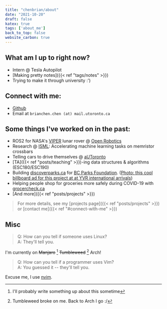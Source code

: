 ```yaml
---
title: "chenbrian/about"
date: "2021-10-20"
draft: false
katex: true
tags: ['about_me']
back_to_top: false
website_carbon: true
---
```



## What am I up to right now?

- Intern @ Tesla Autopilot
- [Making pretty notes]({{< ref "tags/notes" >}})
- Trying to make it through university :')

##  Connect with me:

- [Github](https://github.com/ihasdapie)
- Email at `brianchen.chen (at) mail.utoronto.ca`


## Some things I've worked on in the past:
- ROS2 for NASA's [VIPER](https://www.nasa.gov/viper) lunar rover @ [Open Robotics](https://openrobotics.org/)
- Research @ [ISML](https://www.eecg.utoronto.ca/~roman/): Accelerating machine learning tasks on memristor crossbars
- Telling cars to drive themselves @ [aUToronto](https://www.autodrive.utoronto.ca/)
- [TA]({{< ref "posts/teaching" >}})-ing data structures & algorithms (ESC180/ESC190)
- Building [discoverparks.ca](discoverparks.ca) for [BC Parks Foundation](https://bcparksfoundation.ca/).  ([Photo: this cool billboard ad for this project at at YVR international arrivals](./bcpf_dp_ad.jpg))
- Helping people shop for groceries more safely during COVID-19 with [grocercheck.ca](https://grocercheck.ca/)
- [And more]({{< ref "posts/projects" >}})

> For more details, see my [projects page]({{< ref "posts/projects" >}}) or [contact me]({{< ref "#connect-with-me" >}})


<!--
## Resume
{{< pdf src= "../resume.pdf" >}}

<details>
  <summary>View as image</summary>
  <img src="{{<baseurl>}}/resume.png" alt="Resume" style="width:100%">
</details> 

If the PDF preview doesn't work for you, you may download it instead by clicking on [this link]({{<baseurl>}}/resume.pdf). -->


## Misc

> Q: How can you tell if someone uses Linux?  
> A: They'll tell you.

I'm currently on ~~Manjaro~~  [^1] ~~Tumbleweed~~ [^2] Arch!

[^1]: I'll probably write something up about this sometime
[^2]: Tumbleweed broke on me. Back to Arch I go :/


> Q: How can you tell if a programmer uses Vim?  
> A: You guessed it -- they'll tell you.

Excuse me, I use [nvim](https://github.com/ihasdapie/dotfiles).



